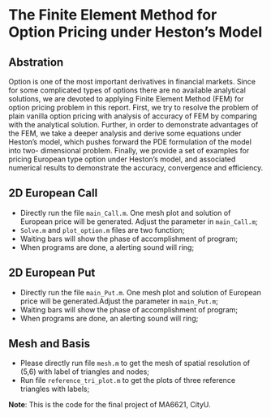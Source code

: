 # The Finite Element Method for Option Pricing under Heston’s Model

## Abstration

Option is one of the most important derivatives in financial markets. Since for some complicated types of options there are no available analytical solutions, we are devoted to applying Finite Element Method (FEM) for option pricing problem in this report. First, we try to resolve the problem of plain vanilla option pricing with analysis of accuracy of FEM by comparing with the analytical solution. Further, in order to demonstrate advantages of the FEM, we take a deeper analysis and derive some equations under Heston’s model, which pushes forward the PDE formulation of the model into two- dimensional problem. Finally, we provide a set of examples for pricing European type option under Heston’s model, and associated numerical results to demonstrate the accuracy, convergence and efficiency.

## 2D European Call

* Directly run the file `main_Call.m`. One mesh plot and solution of European price will be generated. Adjust the parameter in `main_Call.m`;
* `Solve.m` and `plot_option.m` files are two function;
* Waiting bars will show the phase of accomplishment of program;
* When programs are done, a alerting sound will ring;


## 2D European Put

* Directly run the file `main_Put.m`. One mesh plot and solution of European price will be generated.Adjust the parameter in `main_Put.m`;
* Waiting bars will show the phase of accomplishment of program;
* When programs are done, an alerting sound will ring;


## Mesh and Basis

* Please directly run file `mesh.m` to get the mesh of spatial resolution of (5,6) with label of triangles and nodes;
* Run file `reference_tri_plot.m` to get the plots of three reference triangles with labels;

**Note**: This is the code for the final project of MA6621, CityU.
